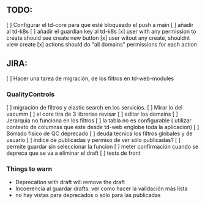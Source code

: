 ## TODO:

[ ] Configurar el td-core para que esté bloqueado el push a main
[ ] añadir al td-k8s
[ ] añadir el guardian key al td-k8s
[x] user with any permission to create should see create new button
[x] user witout any create, shouldnt view create
[x] actions should do "all domains" permissions for each action

## JIRA:

[ ] Hacer una tarea de migración, de los filtros en td-web-modules

### QualityControls

[ ] migración de filtros y elastic search en los servicios.
[ ] Mirar lo del vacumm
[ ] el core tira de 3 librerias revisar
[ ] editar los domains
[ ] Jerarquia no funciona en los filtros
[ ] la tabla no es configurable ( utilizar contexto de columnas que este desde td-web englobe toda la aplicacion)
[ ] Borrado fisico de QC deprecado
[ ] deuda tecnica los filtros globales y de usuario
[ ] indice de publicadas y permiso de ver sólo publicadas?
[ ] permite guardar sin seleccionar la funcion
[ ] meter confirmación cuando se depreca que se va a eliminar el draft
[ ] tests de front

### Things to warn

- Deprecation with draft will remove the draft
- Incoerencia al guardar drafts. ver como hacer la validación más lista
- no hay vistas para deprecados o sólo para las publicadas
